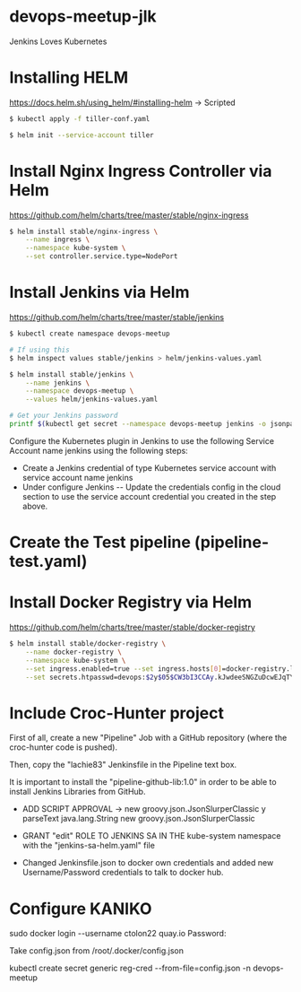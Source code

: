 # devops-meetup-jlk
Jenkins Loves Kubernetes


# Installing HELM
https://docs.helm.sh/using_helm/#installing-helm -> Scripted

```bash
$ kubectl apply -f tiller-conf.yaml

$ helm init --service-account tiller
```

# Install Nginx Ingress Controller via Helm

https://github.com/helm/charts/tree/master/stable/nginx-ingress

```bash
$ helm install stable/nginx-ingress \
    --name ingress \
    --namespace kube-system \
    --set controller.service.type=NodePort
```

# Install Jenkins via Helm

https://github.com/helm/charts/tree/master/stable/jenkins

```bash
$ kubectl create namespace devops-meetup

# If using this 
$ helm inspect values stable/jenkins > helm/jenkins-values.yaml

$ helm install stable/jenkins \
    --name jenkins \
    --namespace devops-meetup \
    --values helm/jenkins-values.yaml

# Get your Jenkins password
printf $(kubectl get secret --namespace devops-meetup jenkins -o jsonpath="{.data.jenkins-admin-password}" | base64 --decode);echo
```

Configure the Kubernetes plugin in Jenkins to use the following Service Account name jenkins using the following steps:
  - Create a Jenkins credential of type Kubernetes service account with service account name jenkins
  - Under configure Jenkins -- Update the credentials config in the cloud section to use the service account credential you created in the step above.

# Create the Test pipeline (pipeline-test.yaml)

# Install Docker Registry via Helm

https://github.com/helm/charts/tree/master/stable/docker-registry

```bash
$ helm install stable/docker-registry \
    --name docker-registry \
    --namespace kube-system \
    --set ingress.enabled=true --set ingress.hosts[0]=docker-registry.local \
    --set secrets.htpasswd=devops:$2y$05$CW3bI3CCAy.kJwdeeSNGZuDcwEJqTYlHM9wLmIYTsZXrjfGlxsJXi
```


# Include Croc-Hunter project

First of all, create a new "Pipeline" Job with a GitHub repository (where the croc-hunter code is pushed). 

Then, copy the "lachie83" Jenkinsfile in the Pipeline text box.

It is important to install the "pipeline-github-lib:1.0" in order to be able to install Jenkins Libraries from GitHub.


- ADD SCRIPT APPROVAL -> new groovy.json.JsonSlurperClassic y parseText java.lang.String
new groovy.json.JsonSlurperClassic

- GRANT "edit" ROLE TO JENKINS SA IN THE kube-system namespace with the "jenkins-sa-helm.yaml" file

- Changed Jenkinsfile.json to docker own credentials and added new Username/Password credentials to talk to docker hub.


# Configure KANIKO
sudo docker login --username ctolon22 quay.io
Password: <ponerla>

Take config.json from /root/.docker/config.json

kubectl create secret generic reg-cred --from-file=config.json -n devops-meetup